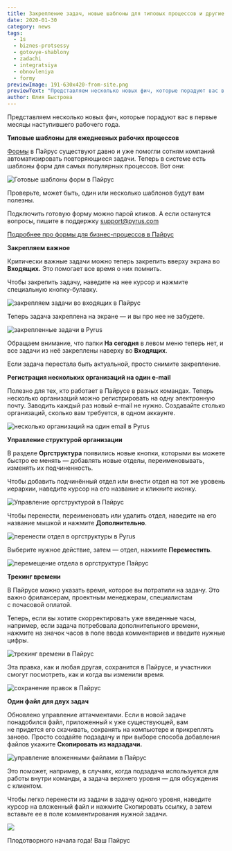 ```yaml
---
title: Закрепление задач, новые шаблоны для типовых процессов и другие обновления января
date: 2020-01-30
category: news
tags:
  - 1s
  - biznes-protsessy
  - gotovye-shablony
  - zadachi
  - integratsiya
  - obnovleniya
  - formy
previewImage: 191-630x420-from-site.png
previewText: "Представляем несколько новых фич, которые порадуют вас в первые месяцы наступившего рабочего года."
author: Юлия Быстрова
---
```

Представляем несколько новых фич, которые порадуют вас в первые месяцы наступившего рабочего года.

**Типовые шаблоны для ежедневных рабочих процессов**

[Формы](https://pyrus.com/ru/workflows) в Пайрус существуют давно и уже помогли сотням компаний автоматизировать повторяющиеся задачи. Теперь в системе есть шаблоны форм для самых популярных процессов. Вот они:

![Готовые шаблоны форм в Пайрус](spisok.webp)

Проверьте, может быть, один или несколько шаблонов будут вам полезны.

Подключить готовую форму можно парой кликов. А если останутся вопросы, пишите в поддержку [support@pyrus.com](mailto:support@pyrus.com)

[Подробнее про формы для бизнес-процессов в Пайрус](https://pyrus.com/ru/help/workflow/getting-started)

**Закрепляем важное**

Критически важные задачи можно теперь закрепить вверху экрана во **Входящих.** Это помогает все время о них помнить.

Чтобы закрепить задачу, наведите на нее курсор и нажмите специальную кнопку-булавку.

![закрепляем задачи во входящих в Пайрус](pin1.webp)

Теперь задача закреплена на экране — и вы про нее не забудете.

![закрепленные задачи в Pyrus](pin2.webp)

Обращаем внимание, что папки **На сегодня** в левом меню теперь нет, и все задачи из неё закреплены наверху во **Входящих**.

Если задача перестала быть актуальной, просто снимите закрепление.

**Регистрация нескольких организаций на один e-mail**

Полезно для тех, кто работает в Пайрусе в разных командах. Теперь несколько организаций можно регистрировать на одну электронную почту. Заводить каждый раз новый e-mail не нужно. Создавайте столько организаций, сколько вам требуется, в одном аккаунте.

![несколько организаций на один email в Pyrus](acc_mail_1.webp)

**Управление структурой организации**

В разделе **Оргструктура** появились новые кнопки, которыми вы можете быстро ее менять — добавлять новые отделы, переименовывать, изменять их подчиненность.

Чтобы добавить подчинённый отдел или внести отдел на тот же уровень иерархии, наведите курсор на его название и кликните иконку.

![Управление оргструктурой в Пайрус](org_0.webp)

Чтобы перенести, переименовать или удалить отдел, наведите на его название мышкой и нажмите **Дополнительно**.

![перенести отдел в оргструктуры в Pyrus](org_1.webp)

Выберите нужное действие, затем — отдел, нажмите **Переместить**.

![перемещение отдела в оргструктуре Пайрус](org2.webp)

**Трекинг времени**

В Пайрусе можно указать время, которое вы потратили на задачу. Это важно фрилансерам, проектным менеджерам, специалистам с почасовой оплатой.

Теперь, если вы хотите скорректировать уже введенные часы, например, если задача потребовала дополнительного времени, нажмите на значок часов в поле ввода комментариев и введите нужные цифры.

![трекинг времени в Пайрус](timing_1.webp)

Эта правка, как и любая другая, сохранится в Пайрусе, и участники смогут посмотреть, как и когда вы изменили время.

![сохранение правок в Пайрус](timing-2.webp)

**Один файл для двух задач**

Обновлено управление аттачментами. Если в новой задаче понадобился файл, приложенный к уже существующей, вам не придется его скачивать, сохранять на компьютере и прикреплять заново. Просто создайте подзадачу и при выборе способа добавления файлов укажите **Скопировать из надзадачи.**

![управление вложенными файлами в Пайрус](files.webp)

Это поможет, например, в случаях, когда подзадача используется для работы внутри команды, а задача верхнего уровня — для обсуждения с клиентом.

Чтобы легко перенести из задачи в задачу одного уровня, наведите курсор на вложенный файл и нажмите Скопировать ссылку, а затем вставьте ее в поле комментирования нужной задачи.

![](files_1.webp)

Плодотворного начала года! Ваш Пайрус